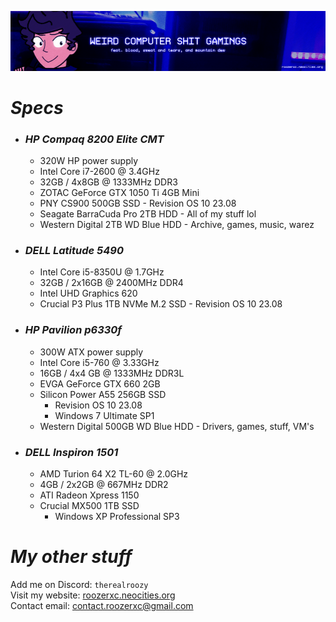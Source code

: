 ![](./stuff/wpcstuff2.png)

# *Specs*
- ### *HP Compaq 8200 Elite CMT*
  - 320W HP power supply
  - Intel Core i7-2600 @ 3.4GHz
  - 32GB / 4x8GB @ 1333MHz DDR3
  - ZOTAC GeForce GTX 1050 Ti 4GB Mini
  - PNY CS900 500GB SSD - Revision OS 10 23.08
  - Seagate BarraCuda Pro 2TB HDD - All of my stuff lol
  - Western Digital 2TB WD Blue HDD - Archive, games, music, warez
- ### *DELL Latitude 5490*
  - Intel Core i5-8350U @ 1.7GHz
  - 32GB / 2x16GB @ 2400MHz DDR4
  - Intel UHD Graphics 620
  - Crucial P3 Plus 1TB NVMe M.2 SSD - Revision OS 10 23.08
- ### *HP Pavilion p6330f*
  - 300W ATX power supply
  - Intel Core i5-760 @ 3.33GHz
  - 16GB / 4x4 GB @ 1333MHz DDR3L
  - EVGA GeForce GTX 660 2GB
  - Silicon Power A55 256GB SSD
      - Revision OS 10 23.08
      - Windows 7 Ultimate SP1
  - Western Digital 500GB WD Blue HDD - Drivers, games, stuff, VM's
- ### *DELL Inspiron 1501*
  - AMD Turion 64 X2 TL-60 @ 2.0GHz
  - 4GB / 2x2GB @ 667MHz DDR2
  - ATI Radeon Xpress 1150
  - Crucial MX500 1TB SSD
    - Windows XP Professional SP3

# *My other stuff*
Add me on Discord: `therealroozy`<br>
Visit my website: [roozerxc.neocities.org](https://roozerxc.neocities.org/index.html)<br>
Contact email: [contact.roozerxc@gmail.com](mailto:contact.roozerxc@gmail.com)
